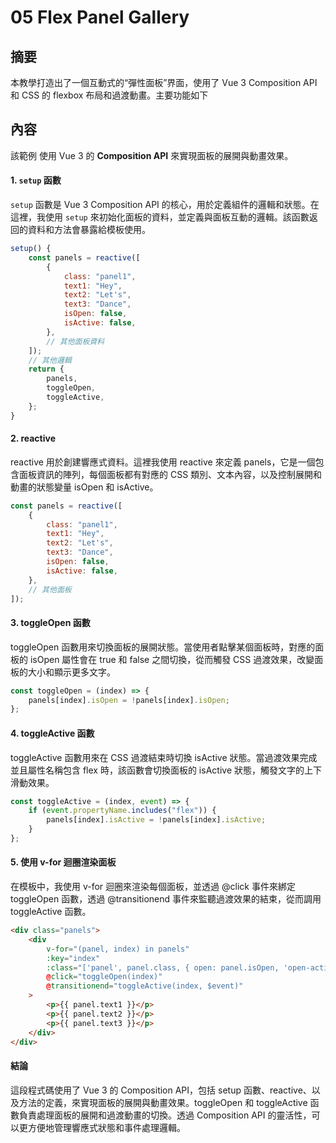 # 05 Flex Panel Gallery

## 摘要

本教學打造出了一個互動式的“彈性面板”界面，使用了 Vue 3 Composition API 和 CSS 的 flexbox 布局和過渡動畫。主要功能如下

## 內容

該範例 使用 Vue 3 的 **Composition API** 來實現面板的展開與動畫效果。

#### 1. `setup` 函數

`setup` 函數是 Vue 3 Composition API 的核心，用於定義組件的邏輯和狀態。在這裡，我使用 `setup` 來初始化面板的資料，並定義與面板互動的邏輯。該函數返回的資料和方法會暴露給模板使用。

```javascript
setup() {
    const panels = reactive([
        {
            class: "panel1",
            text1: "Hey",
            text2: "Let's",
            text3: "Dance",
            isOpen: false,
            isActive: false,
        },
        // 其他面板資料
    ]);
    // 其他邏輯
    return {
        panels,
        toggleOpen,
        toggleActive,
    };
}
```

#### 2. reactive

reactive 用於創建響應式資料。這裡我使用 reactive 來定義 panels，它是一個包含面板資訊的陣列，每個面板都有對應的 CSS 類別、文本內容，以及控制展開和動畫的狀態變量 isOpen 和 isActive。

```javascript
const panels = reactive([
    {
        class: "panel1",
        text1: "Hey",
        text2: "Let's",
        text3: "Dance",
        isOpen: false,
        isActive: false,
    },
    // 其他面板
]);
```

#### 3. toggleOpen 函數

toggleOpen 函數用來切換面板的展開狀態。當使用者點擊某個面板時，對應的面板的 isOpen 屬性會在 true 和 false 之間切換，從而觸發 CSS 過渡效果，改變面板的大小和顯示更多文字。

```javascript
const toggleOpen = (index) => {
    panels[index].isOpen = !panels[index].isOpen;
};
```

#### 4. toggleActive 函數

toggleActive 函數用來在 CSS 過渡結束時切換 isActive 狀態。當過渡效果完成並且屬性名稱包含 flex 時，該函數會切換面板的 isActive 狀態，觸發文字的上下滑動效果。

```javascript
const toggleActive = (index, event) => {
    if (event.propertyName.includes("flex")) {
        panels[index].isActive = !panels[index].isActive;
    }
};
```

#### 5. 使用 v-for 迴圈渲染面板

在模板中，我使用 v-for 迴圈來渲染每個面板，並透過 @click 事件來綁定 toggleOpen 函數，透過 @transitionend 事件來監聽過渡效果的結束，從而調用 toggleActive 函數。

```html
<div class="panels">
    <div
        v-for="(panel, index) in panels"
        :key="index"
        :class="['panel', panel.class, { open: panel.isOpen, 'open-active': panel.isActive }]"
        @click="toggleOpen(index)"
        @transitionend="toggleActive(index, $event)"
    >
        <p>{{ panel.text1 }}</p>
        <p>{{ panel.text2 }}</p>
        <p>{{ panel.text3 }}</p>
    </div>
</div>
```


#### 結論

這段程式碼使用了 Vue 3 的 Composition API，包括 setup 函數、reactive、以及方法的定義，來實現面板的展開與動畫效果。toggleOpen 和 toggleActive 函數負責處理面板的展開和過渡動畫的切換。透過 Composition API 的靈活性，可以更方便地管理響應式狀態和事件處理邏輯。